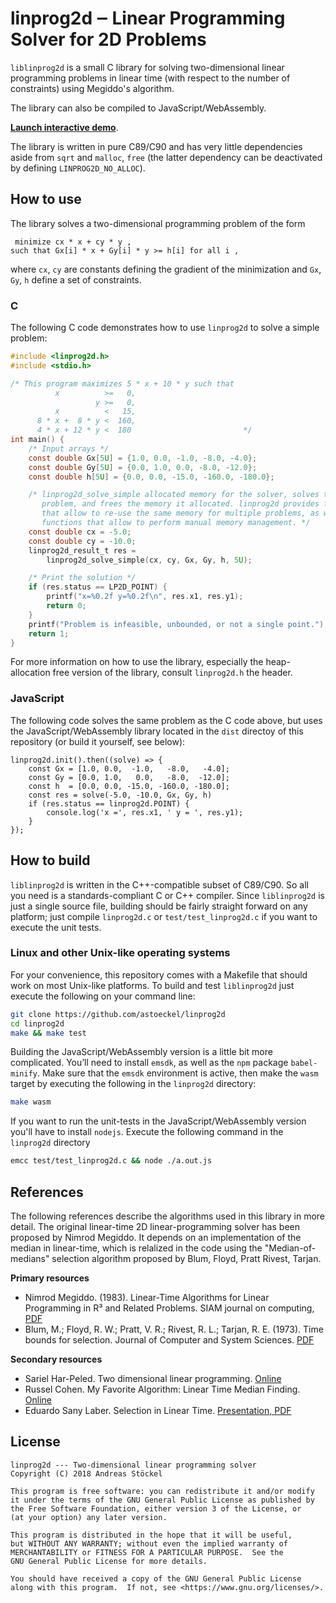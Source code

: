 # linprog2d ‒ Linear Programming Solver for 2D Problems

`liblinprog2d` is a small C library for solving two-dimensional linear programming problems in linear time (with respect to the number of constraints) using Megiddo's algorithm.

The library can also be compiled to JavaScript/WebAssembly.

**[Launch interactive demo](https://rawgit.com/astoeckel/linprog2d/master/examples/linprog2d_interactive.html)**.

The library is written in pure C89/C90 and has very little dependencies aside from `sqrt` and `malloc`, `free` (the latter dependency can be deactivated by defining `LINPROG2D_NO_ALLOC`).

## How to use

The library solves a two-dimensional programming problem of the form
```
 minimize cx * x + cy * y ,
such that Gx[i] * x + Gy[i] * y >= h[i] for all i ,
```
where `cx`, `cy` are constants defining the gradient of the minimization and `Gx`, `Gy`, `h` define a set of constraints.

### C

The following C code demonstrates how to use `linprog2d` to solve a simple problem:

```c
#include <linprog2d.h>
#include <stdio.h>

/* This program maximizes 5 * x + 10 * y such that
          x          >=   0,
                   y >=   0,
          x          <   15,
      8 * x +  8 * y <  160,
      4 * x + 12 * y <  180                         */
int main() {
	/* Input arrays */
	const double Gx[5U] = {1.0, 0.0, -1.0, -8.0, -4.0};
	const double Gy[5U] = {0.0, 1.0, 0.0, -8.0, -12.0};
	const double h[5U] = {0.0, 0.0, -15.0, -160.0, -180.0};

	/* linprog2d_solve_simple allocated memory for the solver, solves the
	   problem, and frees the memory it allocated. linprog2d provides functions
	   that allow to re-use the same memory for multiple problems, as well as
	   functions that allow to perform manual memory management. */
	const double cx = -5.0;
	const double cy = -10.0;
	linprog2d_result_t res =
	    linprog2d_solve_simple(cx, cy, Gx, Gy, h, 5U);

	/* Print the solution */
	if (res.status == LP2D_POINT) {
		printf("x=%0.2f y=%0.2f\n", res.x1, res.y1);
		return 0;
	}
	printf("Problem is infeasible, unbounded, or not a single point.");
	return 1;
}
```

For more information on how to use the library, especially the heap-allocation free version of the library, consult `linprog2d.h` the header.

### JavaScript

The following code solves the same problem as the C code above, but uses the JavaScript/WebAssembly library located in the `dist` directoy of this repository (or build it yourself, see below):
```
linprog2d.init().then((solve) => {
	const Gx = [1.0, 0.0,  -1.0,   -8.0,   -4.0];
	const Gy = [0.0, 1.0,   0.0,   -8.0,  -12.0];
	const h  = [0.0, 0.0, -15.0, -160.0, -180.0];
	const res = solve(-5.0, -10.0, Gx, Gy, h)
	if (res.status == linprog2d.POINT) {
		console.log('x =', res.x1, ' y = ', res.y1);
	}
});
```

## How to build

`liblinprog2d` is written in the C++-compatible subset of C89/C90. So all you need is a standards-compliant C or C++ compiler. Since `liblinprog2d` is just a single source file, building should be fairly straight forward on any platform; just compile `linprog2d.c` or `test/test_linprog2d.c` if you want to execute the unit tests.

### Linux and other Unix-like operating systems

For your convenience, this repository comes with a Makefile that should work on most Unix-like platforms. To build and test `liblinprog2d` just execute the following on your command line:
```sh
git clone https://github.com/astoeckel/linprog2d
cd linprog2d
make && make test
```

Building the JavaScript/WebAssembly version is a little bit more complicated. You’ll need to install `emsdk`, as well as the `npm` package `babel-minify`. Make sure that the `emsdk` environment is active, then make the `wasm` target by executing the following in the `linprog2d` directory:
```sh
make wasm
```
If you want to run the unit-tests in the JavaScript/WebAssembly version you'll have to install `nodejs`. Execute the following command in the `linprog2d` directory
```sh
emcc test/test_linprog2d.c && node ./a.out.js
```

## References

The following references describe the algorithms used in this library in more detail. The original linear-time 2D linear-programming solver has been proposed by Nimrod Megiddo. It depends on an implementation of the median in linear-time, which is relalized in the code using the "Median-of-medians" selection algorithm proposed by Blum, Floyd, Pratt Rivest, Tarjan.

**Primary resources**
* Nimrod Megiddo. (1983). Linear-Time Algorithms for Linear Programming in R³ and Related Problems. SIAM journal on computing, [PDF](http://epubs.siam.org/doi/pdf/10.1137/0212052)
* Blum, M.; Floyd, R. W.; Pratt, V. R.; Rivest, R. L.; Tarjan, R. E. (1973). Time bounds for selection. Journal of Computer and System Sciences. [PDF](http://people.csail.mit.edu/rivest/pubs/BFPRT73.pdf)

**Secondary resources**
* Sariel Har-Peled. Two dimensional linear programming. [Online](http://sarielhp.org/research/CG/applets/linear_prog/main.html)
* Russel Cohen. My Favorite Algorithm: Linear Time Median Finding. [Online](https://rcoh.me/posts/linear-time-median-finding/)
* Eduardo Sany Laber. Selection in Linear Time. [Presentation, PDF](http://www-di.inf.puc-rio.br/~laber/median-lineartime.pdf)

## License

```
linprog2d --- Two-dimensional linear programming solver
Copyright (C) 2018 Andreas Stöckel

This program is free software: you can redistribute it and/or modify
it under the terms of the GNU General Public License as published by
the Free Software Foundation, either version 3 of the License, or
(at your option) any later version.

This program is distributed in the hope that it will be useful,
but WITHOUT ANY WARRANTY; without even the implied warranty of
MERCHANTABILITY or FITNESS FOR A PARTICULAR PURPOSE.  See the
GNU General Public License for more details.

You should have received a copy of the GNU General Public License
along with this program.  If not, see <https://www.gnu.org/licenses/>.
```

